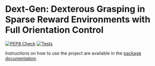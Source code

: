 # Dext-Gen: Dexterous Grasping in Sparse Reward Environments with Full Orientation Control 

[![PEP8 Check](https://github.com/amacati/rl/actions/workflows/linting.yaml/badge.svg)](https://github.com/amacati/rl/actions/workflows/linting.yaml)
[![Tests](https://github.com/amacati/rl/actions/workflows/testing.yaml/badge.svg)](https://github.com/amacati/rl/actions/workflows/testing.yaml)

Instructions on how to use the project are available in the [package documentation](docs/_build/html/index.html).